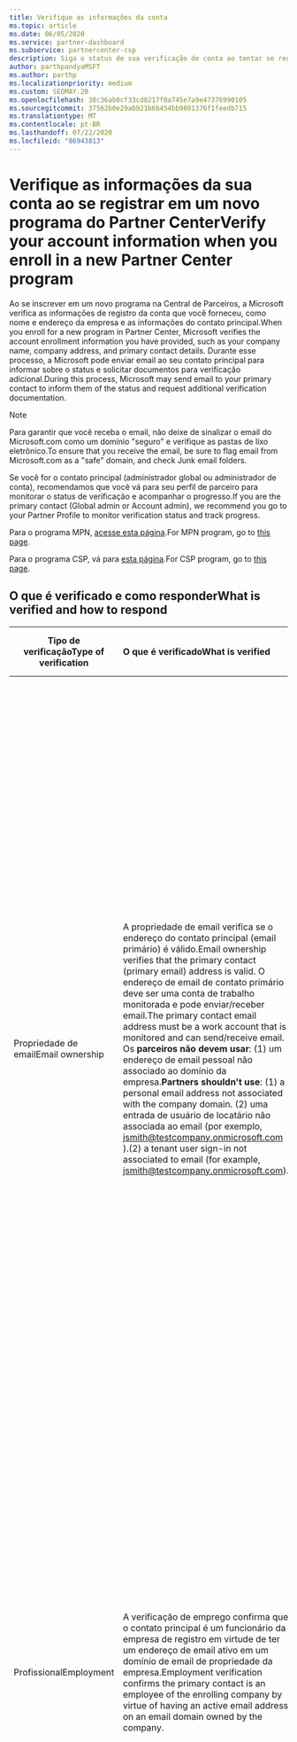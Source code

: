 ```yaml
---
title: Verifique as informações da conta
ms.topic: article
ms.date: 06/05/2020
ms.service: partner-dashboard
ms.subservice: partnercenter-csp
description: Siga o status de sua verificação de conta ao tentar se registrar em um novo programa do Partner Center. Saiba como fornecer informações adicionais, se necessário.
author: parthpandyaMSFT
ms.author: parthp
ms.localizationpriority: medium
ms.custom: SEOMAY.20
ms.openlocfilehash: 38c36ab0cf33cd8217f0a745e7a9e47376990105
ms.sourcegitcommit: 37562b0e29ab921b6b454bb9801376f1feedb715
ms.translationtype: MT
ms.contentlocale: pt-BR
ms.lasthandoff: 07/22/2020
ms.locfileid: "86943813"
---
```

# <a name="verify-your-account-information-when-you-enroll-in-a-new-partner-center-program"></a><span data-ttu-id="344c9-104">Verifique as informações da sua conta ao se registrar em um novo programa do Partner Center</span><span class="sxs-lookup"><span data-stu-id="344c9-104">Verify your account information when you enroll in a new Partner Center program</span></span>

<span data-ttu-id="344c9-105">Ao se inscrever em um novo programa na Central de Parceiros, a Microsoft verifica as informações de registro da conta que você forneceu, como nome e endereço da empresa e as informações do contato principal.</span><span class="sxs-lookup"><span data-stu-id="344c9-105">When you enroll for a new program in Partner Center, Microsoft verifies the account enrollment information you have provided, such as your company name, company address, and primary contact details.</span></span> <span data-ttu-id="344c9-106">Durante esse processo, a Microsoft pode enviar email ao seu contato principal para informar sobre o status e solicitar documentos para verificação adicional.</span><span class="sxs-lookup"><span data-stu-id="344c9-106">During this process, Microsoft may send email to your primary contact to inform them of the status and request additional verification documentation.</span></span>

>[!NOTE]
><span data-ttu-id="344c9-107">Para garantir que você receba o email, não deixe de sinalizar o email do Microsoft.com como um domínio "seguro" e verifique as pastas de lixo eletrônico.</span><span class="sxs-lookup"><span data-stu-id="344c9-107">To ensure that you receive the email, be sure to flag email from Microsoft.com as a "safe" domain, and check Junk email folders.</span></span>

<span data-ttu-id="344c9-108">Se você for o contato principal (administrador global ou administrador de conta), recomendamos que você vá para seu perfil de parceiro para monitorar o status de verificação e acompanhar o progresso.</span><span class="sxs-lookup"><span data-stu-id="344c9-108">If you are the primary contact (Global admin or Account admin), we recommend you go to your Partner Profile to monitor verification status and track progress.</span></span>

<span data-ttu-id="344c9-109">Para o programa MPN, [acesse esta página](https://partner.microsoft.com/pcv/accountsettings/connectedpartnerprofile).</span><span class="sxs-lookup"><span data-stu-id="344c9-109">For MPN program, go to [this page](https://partner.microsoft.com/pcv/accountsettings/connectedpartnerprofile).</span></span>

<span data-ttu-id="344c9-110">Para o programa CSP, vá para [esta página](https://partner.microsoft.com/pcv/accountsettings/partnerprofile).</span><span class="sxs-lookup"><span data-stu-id="344c9-110">For CSP program, go to [this page](https://partner.microsoft.com/pcv/accountsettings/partnerprofile).</span></span>


## <a name="what-is-verified-and-how-to-respond"></a><span data-ttu-id="344c9-111">O que é verificado e como responder</span><span class="sxs-lookup"><span data-stu-id="344c9-111">What is verified and how to respond</span></span>

|<span data-ttu-id="344c9-112">**Tipo de verificação**</span><span class="sxs-lookup"><span data-stu-id="344c9-112">**Type of verification**</span></span>   |<span data-ttu-id="344c9-113">**O que é verificado**</span><span class="sxs-lookup"><span data-stu-id="344c9-113">**What is verified**</span></span>   |<span data-ttu-id="344c9-114">**O que fazer se rejeitado**</span><span class="sxs-lookup"><span data-stu-id="344c9-114">**What to do if rejected**</span></span>   |
|----------------------------|:-----------------------------------|:--------------------------------------|
|<span data-ttu-id="344c9-115">Propriedade de email</span><span class="sxs-lookup"><span data-stu-id="344c9-115">Email ownership</span></span>   |<span data-ttu-id="344c9-116">A propriedade de email verifica se o endereço do contato principal (email primário) é válido.</span><span class="sxs-lookup"><span data-stu-id="344c9-116">Email ownership verifies that the primary contact (primary email) address is valid.</span></span> <span data-ttu-id="344c9-117">O endereço de email de contato primário deve ser uma conta de trabalho monitorada e pode enviar/receber email.</span><span class="sxs-lookup"><span data-stu-id="344c9-117">The primary contact email address must be a work account that is monitored and can send/receive email.</span></span> <span data-ttu-id="344c9-118">Os **parceiros não devem usar**: (1) um endereço de email pessoal não associado ao domínio da empresa.</span><span class="sxs-lookup"><span data-stu-id="344c9-118">**Partners shouldn't use**: (1) a personal email address not associated with the company domain.</span></span> <span data-ttu-id="344c9-119">(2) uma entrada de usuário de locatário não associada ao email (por exemplo, jsmith@testcompany.onmicrosoft.com ).</span><span class="sxs-lookup"><span data-stu-id="344c9-119">(2) a tenant user sign-in not associated to email (for example, jsmith@testcompany.onmicrosoft.com).</span></span>  |<span data-ttu-id="344c9-120">Se você não receber a mensagem de email de verificação de propriedade de email dentro de um dia útil, poderá solicitar que reenviemos usando os links a seguir: para [MPN](https://partner.microsoft.com/pcv/accountsettings/connectedpartnerprofile), para o [CSP](https://partner.microsoft.com/pcv/accountsettings/partnerprofile).</span><span class="sxs-lookup"><span data-stu-id="344c9-120">If you don't receive the email ownership verification email message within one business day, you can request we resend using the following links: for [MPN](https://partner.microsoft.com/pcv/accountsettings/connectedpartnerprofile), for [CSP](https://partner.microsoft.com/pcv/accountsettings/partnerprofile).</span></span> <span data-ttu-id="344c9-121">Na página perfil, clique no link "reenviar email de verificação" para que a Microsoft reenvie o email para você.</span><span class="sxs-lookup"><span data-stu-id="344c9-121">In the profile page, click on "Resend verification email" link for Microsoft to resend the email to you.</span></span> <span data-ttu-id="344c9-122">Para garantir que o email seja recebido, não deixe de sinalizar o email do Microsoft.com como um domínio "seguro" e verifique as pastas de lixo eletrônico.</span><span class="sxs-lookup"><span data-stu-id="344c9-122">To ensure that the email is received, be sure to flag email from Microsoft.com as a "safe" domain, and check Junk email folders.</span></span>|
|<span data-ttu-id="344c9-123">Profissional</span><span class="sxs-lookup"><span data-stu-id="344c9-123">Employment</span></span> |<span data-ttu-id="344c9-124">A verificação de emprego confirma que o contato principal é um funcionário da empresa de registro em virtude de ter um endereço de email ativo em um domínio de email de propriedade da empresa.</span><span class="sxs-lookup"><span data-stu-id="344c9-124">Employment verification confirms the primary contact is an employee of the enrolling company by virtue of having an active email address on an email domain owned by the company.</span></span>|<span data-ttu-id="344c9-125">Se a verificação de emprego for rejeitada, o contato principal (normalmente seu administrador global ou de conta) precisará fornecer documentação confirmando que o domínio de email do contato está sob a propriedade de seu empregador.</span><span class="sxs-lookup"><span data-stu-id="344c9-125">If employment verification is rejected, the primary contact (normally your Global or Account Admin) will need to provide documentation confirming the contact's email domain is under the ownership of their employer.</span></span> <span data-ttu-id="344c9-126">[Crie um tíquete de suporte](https://partner.microsoft.com/dashboard/support/csp/servicerequests/create?stage=2&topicid=c34a5c81-a111-476d-11a4-81c808c37a6b).</span><span class="sxs-lookup"><span data-stu-id="344c9-126">[Create a Support ticket](https://partner.microsoft.com/dashboard/support/csp/servicerequests/create?stage=2&topicid=c34a5c81-a111-476d-11a4-81c808c37a6b).</span></span>|
|<span data-ttu-id="344c9-127">Empresas</span><span class="sxs-lookup"><span data-stu-id="344c9-127">Business</span></span>   |<span data-ttu-id="344c9-128">Verificação de negócios confirma que a empresa de registro é uma entidade de negócios legítima e no endereço usado para o registro.</span><span class="sxs-lookup"><span data-stu-id="344c9-128">Business verification confirms that the enrolling company is a legitimate business entity and at the address used for the enrollment.</span></span>|<span data-ttu-id="344c9-129">Se a verificação de negócios falhar, o contato principal (normalmente seu administrador global ou de conta) será solicitado a fornecer documentação oficial, como um registro de negócios ou certificado ou recebimento de registro de imposto, do país de residência da empresa ou do município confirmando que a empresa está autorizada a fazer negócios sob esse nome de entidade e está localizada no endereço de registro.</span><span class="sxs-lookup"><span data-stu-id="344c9-129">If business verification fails, the primary contact (normally your Global or Account admin) will be asked to provide official documentation, such as a business registration or tax registration certificate or receipt, from the company's home country or municipality confirming that the company is authorized to do business under that entity name and is located at the enrollment address.</span></span> [<span data-ttu-id="344c9-130">Criar um tíquete de suporte</span><span class="sxs-lookup"><span data-stu-id="344c9-130">Create a Support ticket</span></span>](https://partner.microsoft.com/dashboard/support/csp/servicerequests/create?stage=2&topicid=52ac28f3-d58f-99d9-9846-3df5a6477c54)|

>[!NOTE]
><span data-ttu-id="344c9-131">Saiba como atualizar seu [perfil comercial legal (endereço)](update-your-partner-profile.md).</span><span class="sxs-lookup"><span data-stu-id="344c9-131">Learn how to update your [Legal Business Profile (address)](update-your-partner-profile.md).</span></span>

## <a name="when-verification-concludes"></a><span data-ttu-id="344c9-132">Quando a verificação for concluída</span><span class="sxs-lookup"><span data-stu-id="344c9-132">When verification concludes</span></span>

<span data-ttu-id="344c9-133">Depois que o processo de verificação for concluído, o status de verificação do seu registro na página de perfil será alterado de "pendente" para "autorizado", e as etapas do processo com status exibido na página desaparecerão.</span><span class="sxs-lookup"><span data-stu-id="344c9-133">Once the verification process is complete, the verification status of your enrollment on the profile page will change from "pending" to "authorized," and the process steps with status displayed on that page will disappear.</span></span>
<span data-ttu-id="344c9-134">O contato principal receberá um email da Microsoft dentro de alguns dias úteis após a conclusão da verificação.</span><span class="sxs-lookup"><span data-stu-id="344c9-134">The primary contact will receive an email from Microsoft within a few business days after the verification is completed.</span></span> 

<span data-ttu-id="344c9-135">Depois de entrar no seu perfil, se você vir **ações pendentes**, conclua as alterações necessárias da seguinte maneira:</span><span class="sxs-lookup"><span data-stu-id="344c9-135">After signing into your profile, if you see **Pending actions**, complete the necessary changes as follows:</span></span>

- <span data-ttu-id="344c9-136">Para o programa MPN, acesse [aqui](https://partner.microsoft.com/pcv/accountsettings/connectedpartnerprofile).</span><span class="sxs-lookup"><span data-stu-id="344c9-136">For MPN program, go [here](https://partner.microsoft.com/pcv/accountsettings/connectedpartnerprofile).</span></span>  
- <span data-ttu-id="344c9-137">Para o programa CSP, acesse [aqui](https://partner.microsoft.com/pcv/accountsettings/partnerprofile).</span><span class="sxs-lookup"><span data-stu-id="344c9-137">For CSP program, go [here](https://partner.microsoft.com/pcv/accountsettings/partnerprofile).</span></span>

<span data-ttu-id="344c9-138">Se precisar de ajuda para concluir essas etapas no Partner Center, você poderá entrar em contato com a equipe de suporte do parceiro abrindo um tíquete na seção de suporte do Partner Center.</span><span class="sxs-lookup"><span data-stu-id="344c9-138">If you need assistance completing these steps in Partner Center, you can contact the partner support team by opening a ticket in the Support section of Partner Center.</span></span>  <span data-ttu-id="344c9-139">Comece [aqui](https://partner.microsoft.com/dashboard/support/servicerequests/create?stage=2&topicid=21655de7-7dbb-4927-33a2-f60f45feadf3).</span><span class="sxs-lookup"><span data-stu-id="344c9-139">Start [here](https://partner.microsoft.com/dashboard/support/servicerequests/create?stage=2&topicid=21655de7-7dbb-4927-33a2-f60f45feadf3).</span></span>


